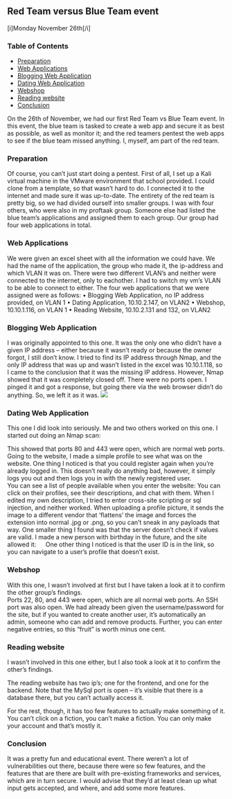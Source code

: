 ## Red Team versus Blue Team event 
[i]Monday November 26th[/i]

### Table of Contents
* [Preparation](#preparation)
* [Web Applications](#web-applications)
* [Blogging Web Application](#blogging-web-application)
* [Dating Web Application](#dating-web-application)
* [Webshop](#webshop)
* [Reading website](#reading-website)
* [Conclusion](#conclusion)

On the 26th of November, we had our first Red Team vs Blue Team event. In this event, the blue team is tasked to create a web app and secure it as best as possible, as well as monitor it; and the red teamers pentest the web apps to see if the blue team missed anything. I, myself, am part of the red team. 

### Preparation
Of course, you can’t just start doing a pentest. First of all, I set up a Kali virtual machine in the VMware environment that school provided. I could clone from a template, so that wasn’t hard to do. I connected it to the internet and made sure it was up-to-date.
The entirety of the red team is pretty big, so we had divided ourself into smaller groups. I was with four others, who were also in my proftaak group. Someone else had listed the blue team’s applications and assigned them to each group. Our group had four web applications in total. 

### Web Applications
We were given an excel sheet with all the information we could have. We had the name of the application, the group who made it, the ip-address and which VLAN it was on. There were two different VLAN’s and neither were connected to the internet, only to eachother. I had to switch my vm’s VLAN to be able to connect to either. 
The four web applications that we were assigned were as follows: 
•	Blogging Web Application, no IP address provided, on VLAN 1
•	Dating Application, 10.10.2.147, on VLAN2
•	Webshop, 10.10.1.116, on VLAN 1
•	Reading Website, 10.10.2.131 and 132, on VLAN2

### Blogging Web Application
I was originally appointed to this one. It was the only one who didn’t have a given IP address – either because it wasn’t ready or because the owner forgot, I still don’t know. I tried to find its IP address through Nmap, and the only IP address that was up and wasn’t listed in the excel was 10.10.1.118, so I came to the conclusion that it was the missing IP address. However, Nmap showed that it was completely closed off. There were no ports open. I pinged it and got a response, but going there via the web browser didn’t do anything. So, we left it as it was. 
<img src="img/rvimg/Picture1.png">
 
### Dating Web Application
This one I did look into seriously. Me and two others worked on this one. I started out doing an Nmap scan: 
 
This showed that ports 80 and 443 were open, which are normal web ports. Going to the website, I made a simple profile to see what was on the website. 
One thing I noticed is that you could register again when you’re already logged in. This doesn’t really do anything bad, however, it simply logs you out and then logs you in with the newly registered user.  
You can see a list of people available when you enter the website:
You can click on their profiles, see their descriptions, and chat with them. When I edited my own description, I tried to enter cross-site scripting or sql injection, and neither worked. When uploading a profile picture, it sends the image to a different vendor that ‘flattens’ the image and forces the extension into normal .jpg or .png, so you can’t sneak in any payloads that way. 
One smaller thing I found was that the server doesn’t check if values are valid. I made a new person with birthday in the future, and the site allowed it:  
One other thing I noticed is that the user ID is in the link, so you can navigate to a user’s profile that doesn’t exist. 

### Webshop
With this one, I wasn’t involved at first but I have taken a look at it to confirm the other group’s findings.  
Ports 22, 80, and 443 were open, which are all normal web ports. An SSH port was also open.  We had already been given the username/password for the site, but if you wanted to create another user, it’s automatically an admin, someone who can add and remove products. 
Further, you can enter negative entries, so this “fruit” is worth minus one cent. 
 
 
### Reading website
I wasn’t involved in this one either, but I also took a look at it to confirm the other’s findings. 
 
The reading website has two ip’s; one for the frontend, and one for the backend. Note that the MySql port is open – it’s visible that there is a database there, but you can’t actually access it.

For the rest, though, it has too few features to actually make something of it. You can’t click on a fiction, you can’t make a fiction. You can only make your account and that’s mostly it. 

### Conclusion
It was a pretty fun and educational event. There weren’t a lot of vulnerabilities out there, because there were so few features, and the features that are there are built with pre-existing frameworks and services, which are in turn secure. I would advise that they’d at least clean up what input gets accepted, and where, and add some more features. 

